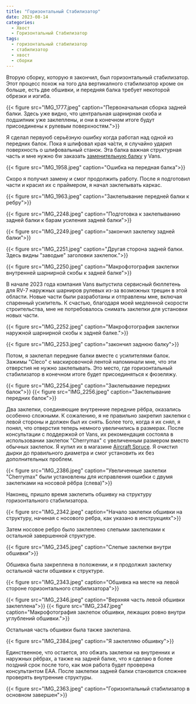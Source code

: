 ```yaml
---
title: "Горизонтальный Стабилизатор"
date: 2023-08-14
categories:
  - Хвост
  - Горизонтальный Стабилизатор
tags:
  - горизонтальный стабилизатор
  - стабилизатор
  - хвост
  - сборки
---
```


Вторую сборку, которую я закончил, был горизонтальный стабилизатор. Этот процесс похож на того дла вертикалного стабилизатор кроме он больше, есть две обшивки, и передняя балка требует некоторой обрезки и изгиба.

{{< figure src="IMG_1777.jpeg" caption="Первоначальная сборка задней балки. Здесь уже видно, что центральная шарнирная скоба и подшипник уже заклеплены, и они в конечном итоге будут присоединены к рулевым поверхностям.">}}

Я сделал первуюб серьёзную ошибку когда работал над одной из передних балок. Пока я шлифовал края ча́сти, я случайно ударил поверхность о шлифовальный станок. Эта балка важная структурная часть и мне нужно бw заказать [заменительную балку](https://store.vansaircraft.com/hs-702-front-spar-hs-702.html) у Vans.

{{< figure src="IMG_1958.jpeg" caption="Ошибка на передная балка">}}

Скоро я получил замену и смог продолжить работу. После я подготовил части и красил их с праймером, я начал заклепывать каркас.

{{< figure src="IMG_1963.jpeg" caption="Заклепывание передней балки к ребру">}}

{{< figure src="IMG_2248.jpeg" caption="Подготовка к заклепыванию задней балки к барам усиления задней балки">}}

{{< figure src="IMG_2249.jpeg" caption="закончил заклепку задней балки">}}

{{< figure src="IMG_2251.jpeg" caption="Другая сторона задней балки. Здесь видны \"заводые\" заголовки заклепок.">}}

{{< figure src="IMG_2250.jpeg" caption="Макрофотография заклепки внутренней шарнирной скобы к задней балке">}}

В начале 2023 года компания Vans выпустила сервисный бюллетень для RV-7 наружных шарниров рулевых из-за возможных трещин в этой области. Новые части были разработаны и отправлены мне, включая спаренный усилитель. К счастью, благодаря моей медленной скорости строительства, мне не потребовалось снимать заклепки для установки новых части.

{{< figure src="IMG_2252.jpeg" caption="Макрофотография заклепки наружной шарнирной скобы к задней балке.">}}

{{< figure src="IMG_2253.jpeg" caption="закончил заднюю балку">}}

Потом, я заклепал передние балки вместе с усилителями балок. Зажимы "Cleco" с маскировочной лентой напоминали мне, что эти отверстия не нужно заклепывать. Это место, где горизонтальный стабилизатор в конечном итоге будет присоединяться к фюзеляжу.

{{< figure src="IMG_2254.jpeg" caption="Заклепывание передних балок">}}
{{< figure src="IMG_2256.jpeg" caption="Заклепывание передних балок">}}

Два заклепки, соединяющие внутренние передние рёбра, оказались особенно сложными. К сожалению, я не правильно закрепил заклепки с левой стороны и должен был их снять. Более того, когда я их снял, я понял, что отверстия теперь немного увеличились в размерах. После консультации с поддержкой от Vans, их рекомендация состояла в использовании заклепок "Cherrymax" с увеличенным размером вместо обычных заклепок. Я купил их в магазине [Aircraft Spruce](https://www.aircraftspruce.com/catalog/hapages/cherrymax4.php?clickkey=295853). Я очистил дырки до правильного диаметра и смог установить их без дополнительных проблем.

{{< figure src="IMG_2386.jpeg" caption="Увеличенные заклепки \"Cherrymax\" были установлены для исправления ошибки с двумя заклепками на носовой рёбра (слева)">}}

Наконец, пришло время заклепить обшивку на структуру горизонтального стабилизатора.

{{< figure src="IMG_2342.jpeg" caption="Начало заклепки обшивки на структуру, начиная с носового ребра, как указано в инструкциях">}}

Затем носовое ребро было заклеплено слепыми заклепками к остальной завершенной структуре.

{{< figure src="IMG_2345.jpeg" caption="Слепые заклепки внутри обшивки">}}

Обшивка была закреплена в положении, и я продолжил заклепку остальной части обшивки к структуре.

{{< figure src="IMG_2343.jpeg" caption="Обшивка на месте на левой стороне горизонтального стабилизатора">}}

{{< figure src="IMG_2346.jpeg" caption="Верхняя часть левой обшивки заклеплена">}}
{{< figure src="IMG_2347.jpeg" caption="Макрофотография заклепок обшивки, лежащих ровно внутри углублений обшивки.">}}

Остальная часть обшивки была также заклепана.

{{< figure src="IMG_2384.jpeg" caption="Я заклепляю обшивку">}}

<!-- {{< figure src="XXXX.jpeg" caption="Rivets inside skins">}} -->

Единственное, что остается, это обжать заклепки на внутренних и наружных рёбрах, а также на задней балке, что я сделаю в более поздний срок после того, как моя работа будет проверена консультантом EAA. После заклепки задней балки становится сложнее проверять внутренние структуры.

{{< figure src="IMG_2363.jpeg" caption="Горизонтальный стабилизатор в основном завершен">}}
